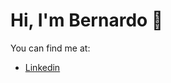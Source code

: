 # Hi, I'm Bernardo 👋
You can find me at:
 - [Linkedin](https://www.linkedin.com/in/bernardo-louro-609b13183/)
